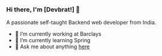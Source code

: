 ### Hi there, I'm [Devbrat!] 👋

A passionate self-taught Backend web developer from India.

- 🔭 I’m currently working at Barclays
- 🌱 I’m currently learning Spring 
- 💬 Ask me about anything [here](https://www.linkedin.com/in/devbrat-dash-80a411164/)
